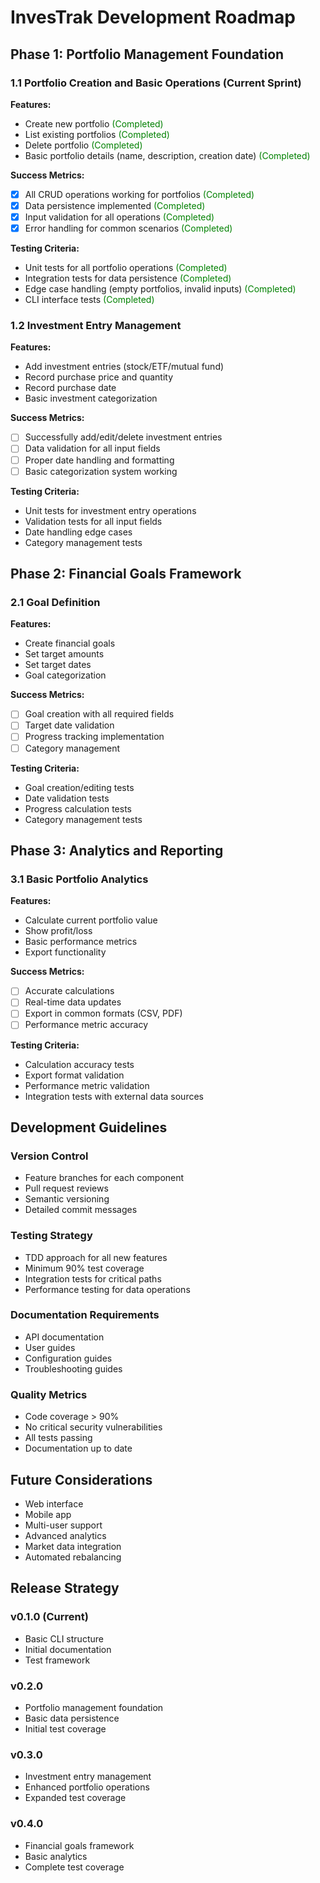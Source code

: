 # InvesTrak Development Roadmap

## Phase 1: Portfolio Management Foundation
### 1.1 Portfolio Creation and Basic Operations (Current Sprint)
**Features:**
- Create new portfolio <span style="color:green">(Completed)</span>
- List existing portfolios <span style="color:green">(Completed)</span>
- Delete portfolio <span style="color:green">(Completed)</span>
- Basic portfolio details (name, description, creation date) <span style="color:green">(Completed)</span>

**Success Metrics:**
- [x] All CRUD operations working for portfolios <span style="color:green">(Completed)</span>
- [x] Data persistence implemented <span style="color:green">(Completed)</span>
- [x] Input validation for all operations <span style="color:green">(Completed)</span>
- [x] Error handling for common scenarios <span style="color:green">(Completed)</span>

**Testing Criteria:**
- Unit tests for all portfolio operations <span style="color:green">(Completed)</span>
- Integration tests for data persistence <span style="color:green">(Completed)</span>
- Edge case handling (empty portfolios, invalid inputs) <span style="color:green">(Completed)</span>
- CLI interface tests <span style="color:green">(Completed)</span>

### 1.2 Investment Entry Management
**Features:**
- Add investment entries (stock/ETF/mutual fund)
- Record purchase price and quantity
- Record purchase date
- Basic investment categorization

**Success Metrics:**
- [ ] Successfully add/edit/delete investment entries
- [ ] Data validation for all input fields
- [ ] Proper date handling and formatting
- [ ] Basic categorization system working

**Testing Criteria:**
- Unit tests for investment entry operations
- Validation tests for all input fields
- Date handling edge cases
- Category management tests

## Phase 2: Financial Goals Framework
### 2.1 Goal Definition
**Features:**
- Create financial goals
- Set target amounts
- Set target dates
- Goal categorization

**Success Metrics:**
- [ ] Goal creation with all required fields
- [ ] Target date validation
- [ ] Progress tracking implementation
- [ ] Category management

**Testing Criteria:**
- Goal creation/editing tests
- Date validation tests
- Progress calculation tests
- Category management tests

## Phase 3: Analytics and Reporting
### 3.1 Basic Portfolio Analytics
**Features:**
- Calculate current portfolio value
- Show profit/loss
- Basic performance metrics
- Export functionality

**Success Metrics:**
- [ ] Accurate calculations
- [ ] Real-time data updates
- [ ] Export in common formats (CSV, PDF)
- [ ] Performance metric accuracy

**Testing Criteria:**
- Calculation accuracy tests
- Export format validation
- Performance metric validation
- Integration tests with external data sources

## Development Guidelines
### Version Control
- Feature branches for each component
- Pull request reviews
- Semantic versioning
- Detailed commit messages

### Testing Strategy
- TDD approach for all new features
- Minimum 90% test coverage
- Integration tests for critical paths
- Performance testing for data operations

### Documentation Requirements
- API documentation
- User guides
- Configuration guides
- Troubleshooting guides

### Quality Metrics
- Code coverage > 90%
- No critical security vulnerabilities
- All tests passing
- Documentation up to date

## Future Considerations
- Web interface
- Mobile app
- Multi-user support
- Advanced analytics
- Market data integration
- Automated rebalancing

## Release Strategy
### v0.1.0 (Current)
- Basic CLI structure
- Initial documentation
- Test framework

### v0.2.0
- Portfolio management foundation
- Basic data persistence
- Initial test coverage

### v0.3.0
- Investment entry management
- Enhanced portfolio operations
- Expanded test coverage

### v0.4.0
- Financial goals framework
- Basic analytics
- Complete test coverage
